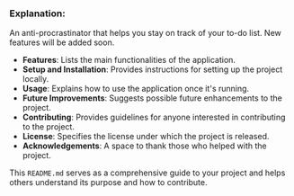 
### Explanation:
An anti-procrastinator that helps you stay on track of your to-do list. New features will be added soon.
- **Features**: Lists the main functionalities of the application.
- **Setup and Installation**: Provides instructions for setting up the project locally.
- **Usage**: Explains how to use the application once it's running.
- **Future Improvements**: Suggests possible future enhancements to the project.
- **Contributing**: Provides guidelines for anyone interested in contributing to the project.
- **License**: Specifies the license under which the project is released.
- **Acknowledgements**: A space to thank those who helped with the project.

This `README.md` serves as a comprehensive guide to your project and helps others understand its purpose and how to contribute.
